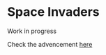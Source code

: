 # Space Invaders

Work in progress

Check the advencement [here](https://fwauters.github.io/SpaceInvaders/)
